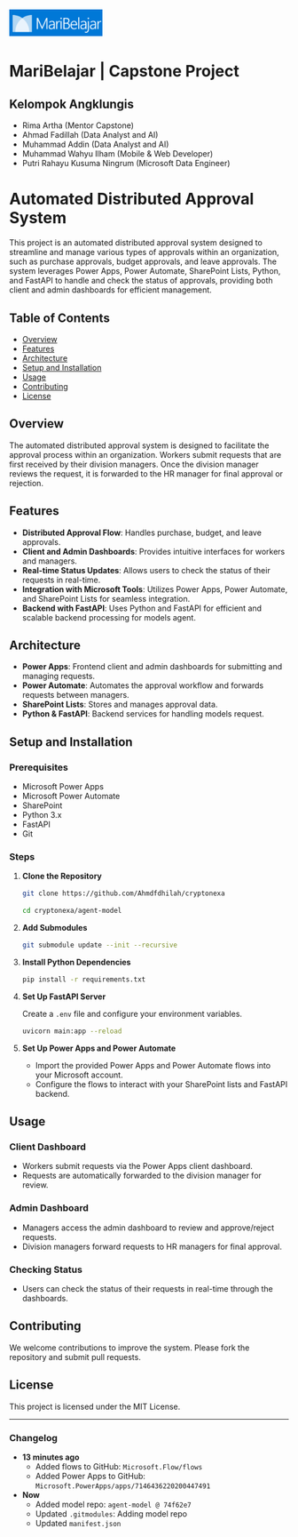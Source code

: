 # ![Icon](./logo.png) 
# MariBelajar | Capstone Project 
## Kelompok Angklungis

 - Rima Artha (Mentor Capstone)
 - Ahmad Fadillah (Data Analyst and AI)
 - Muhammad Addin (Data Analyst and AI)
 - Muhammad Wahyu Ilham (Mobile & Web Developer)
 - Putri Rahayu Kusuma Ningrum (Microsoft Data Engineer)

# Automated Distributed Approval System

This project is an automated distributed approval system designed to streamline and manage various types of approvals within an organization, such as purchase approvals, budget approvals, and leave approvals. The system leverages Power Apps, Power Automate, SharePoint Lists, Python, and FastAPI to handle and check the status of approvals, providing both client and admin dashboards for efficient management.

## Table of Contents

- [Overview](#overview)
- [Features](#features)
- [Architecture](#architecture)
- [Setup and Installation](#setup-and-installation)
- [Usage](#usage)
- [Contributing](#contributing)
- [License](#license)

## Overview

The automated distributed approval system is designed to facilitate the approval process within an organization. Workers submit requests that are first received by their division managers. Once the division manager reviews the request, it is forwarded to the HR manager for final approval or rejection.

## Features

- **Distributed Approval Flow**: Handles purchase, budget, and leave approvals.
- **Client and Admin Dashboards**: Provides intuitive interfaces for workers and managers.
- **Real-time Status Updates**: Allows users to check the status of their requests in real-time.
- **Integration with Microsoft Tools**: Utilizes Power Apps, Power Automate, and SharePoint Lists for seamless integration.
- **Backend with FastAPI**: Uses Python and FastAPI for efficient and scalable backend processing for models agent.

## Architecture

- **Power Apps**: Frontend client and admin dashboards for submitting and managing requests.
- **Power Automate**: Automates the approval workflow and forwards requests between managers.
- **SharePoint Lists**: Stores and manages approval data.
- **Python & FastAPI**: Backend services for handling models request.

## Setup and Installation

### Prerequisites

- Microsoft Power Apps
- Microsoft Power Automate
- SharePoint
- Python 3.x
- FastAPI
- Git

### Steps

1. **Clone the Repository**

   ```bash
   git clone https://github.com/Ahmdfdhilah/cryptonexa
   ```
    ```bash
   cd cryptonexa/agent-model
   ```

2. **Add Submodules**

   ```bash
   git submodule update --init --recursive
   ```

3. **Install Python Dependencies**

   ```bash
   pip install -r requirements.txt
   ```

4. **Set Up FastAPI Server**

   Create a `.env` file and configure your environment variables.

   ```bash
   uvicorn main:app --reload
   ```

5. **Set Up Power Apps and Power Automate**

   - Import the provided Power Apps and Power Automate flows into your Microsoft account.
   - Configure the flows to interact with your SharePoint lists and FastAPI backend.

## Usage

### Client Dashboard

- Workers submit requests via the Power Apps client dashboard.
- Requests are automatically forwarded to the division manager for review.

### Admin Dashboard

- Managers access the admin dashboard to review and approve/reject requests.
- Division managers forward requests to HR managers for final approval.

### Checking Status

- Users can check the status of their requests in real-time through the dashboards.

## Contributing

We welcome contributions to improve the system. Please fork the repository and submit pull requests.

## License

This project is licensed under the MIT License.

---

### Changelog

- **13 minutes ago**
  - Added flows to GitHub: `Microsoft.Flow/flows`
  - Added Power Apps to GitHub: `Microsoft.PowerApps/apps/7146436220200447491`
- **Now**
  - Added model repo: `agent-model @ 74f62e7`
  - Updated `.gitmodules`: Adding model repo
  - Updated `manifest.json`